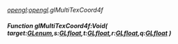 _[opengl](../../modules/opengl/opengl-module.md):[opengl](../../modules/opengl/opengl-module.md).glMultiTexCoord4f_
##### Function glMultiTexCoord4f:Void( target:[GLenum](../../modules/opengl/opengl-glenum.md),s:[GLfloat](../../modules/opengl/opengl-glfloat.md),t:[GLfloat](../../modules/opengl/opengl-glfloat.md),r:[GLfloat](../../modules/opengl/opengl-glfloat.md),q:[GLfloat](../../modules/opengl/opengl-glfloat.md) )
